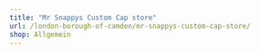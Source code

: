 ```yaml
---
title: "Mr Snappys Custom Cap store"
url: /london-borough-of-camden/mr-snappys-custom-cap-store/
shop: Allgemein
---
```

